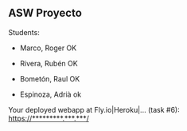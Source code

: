 ## ASW Proyecto ##

Students:

* Marco, Roger OK

* Rivera, Rubén OK

* Bometón, Raul OK

* Espinoza, Adrià ok

Your deployed webapp at Fly.io|Heroku|... (task #6): <https://*********.***.***/>
